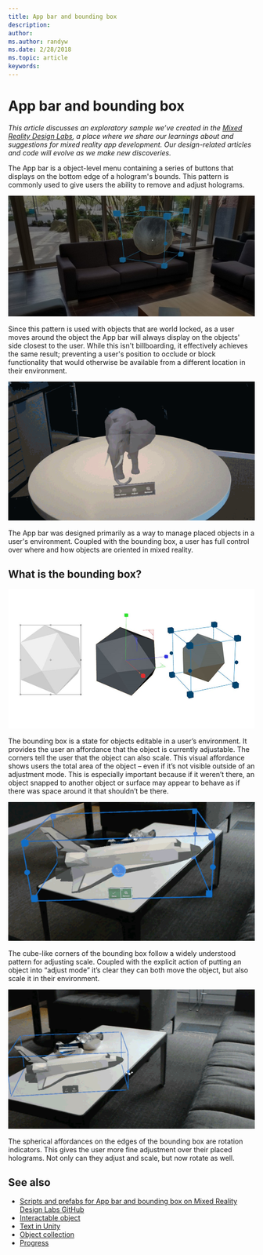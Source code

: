```yaml
---
title: App bar and bounding box
description: 
author: 
ms.author: randyw
ms.date: 2/28/2018
ms.topic: article
keywords: 
---
```




# App bar and bounding box

*This article discusses an exploratory sample we’ve created in the [Mixed Reality Design Labs](https://github.com/Microsoft/MRDesignLabs_Unity), a place where we share our learnings about and suggestions for mixed reality app development. Our design-related articles and code will evolve as we make new discoveries.*

The App bar is a object-level menu containing a series of buttons that displays on the bottom edge of a hologram's bounds. This pattern is commonly used to give users the ability to remove and adjust holograms.

![Bounding boxes are a necessary control for object manipulation in Mixed Reality.](images/640px-boundingbox-hero.jpg)

Since this pattern is used with objects that are world locked, as a user moves around the object the App bar will always display on the objects' side closest to the user. While this isn't billboarding, it effectively achieves the same result; preventing a user's position to occlude or block functionality that would otherwise be available from a different location in their environment.

![Walking around a hologram. The App bar follows.](images/holobar-followuser.gif)

The App bar was designed primarily as a way to manage placed objects in a user's environment. Coupled with the bounding box, a user has full control over where and how objects are oriented in mixed reality.

## What is the bounding box?

![A 2d and 3d resize gizmo, and a holographic bounding box](images/boundingbox-progression-1000px.jpg)

The bounding box is a state for objects editable in a user’s environment. It provides the user an affordance that the object is currently adjustable. The corners tell the user that the object can also scale. This visual affordance shows users the total area of the object – even if it’s not visible outside of an adjustment mode. This is especially important because if it weren’t there, an object snapped to another object or surface may appear to behave as if there was space around it that shouldn’t be there.

![HoloLens point-of-view of scaling a an object via bounding box](images/bounding-box-scale.gif)

The cube-like corners of the bounding box follow a widely understood pattern for adjusting scale. Coupled with the explicit action of putting an object into “adjust mode” it’s clear they can both move the object, but also scale it in their environment.

![HoloLens point-of-view of rotating a an object via bounding box](images/bounding-box-rotate.gif)

The spherical affordances on the edges of the bounding box are rotation indicators. This gives the user more fine adjustment over their placed holograms. Not only can they adjust and scale, but now rotate as well.

## See also
* [Scripts and prefabs for App bar and bounding box on Mixed Reality Design Labs GitHub](https://github.com/Microsoft/MRDesignLabs_Unity/tree/master/DesignLabs_Unity_Examples)
* [Interactable object](interactable-object.md)
* [Text in Unity](text-in-unity.md)
* [Object collection](object-collection.md)
* [Progress](progress.md)